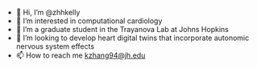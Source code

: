 - 👋 Hi, I’m @zhhkelly
- 👀 I’m interested in computational cardiology
- 🌱 I’m a graduate student in the Trayanova Lab at Johns Hopkins
- 💞️ I’m looking to develop heart digital twins that incorporate autonomic nervous system effects
- 📫 How to reach me kzhang94@jh.edu

<!---
zhhkelly/zhhkelly is a ✨ special ✨ repository because its `README.md` (this file) appears on your GitHub profile.
You can click the Preview link to take a look at your changes.
--->
